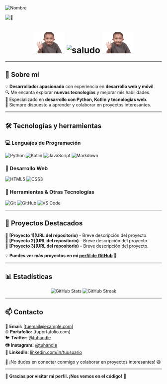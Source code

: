 <img src="https://img.shields.io/badge/-Aarón%20Neupaver%20Montiel-%238e44ad?style=for-the-badge" alt="Nombre" />

![👀](https://komarev.com/ghpvc/?username=erneupa&label=👁️&color=8e44ad&style=for-the-badge)

<h1 align="center">
  <img src="/assets/saludo.gif" width="100">
  <img src="https://img.shields.io/badge/-¡Hola!%20Soy%20erneupa-%238e44ad?style=for-the-badge" width= "200" alt="saludo">
  <img src="/assets/saludo.gif" width="100">
</h1>

---

## 🚀 Sobre mí  
💡 **Desarrollador apasionado** con experiencia en **desarrollo web y móvil**.  
🔍 Me encanta explorar **nuevas tecnologías** y mejorar mis habilidades.  
🎯 Especializado en **desarrollo con Python, Kotlin y tecnologías web**.  
💬 Siempre dispuesto a aprender y colaborar en proyectos interesantes.  

---

## 🛠️ Tecnologías y herramientas  

### 💻 Lenguajes de Programación  
![Python](https://img.shields.io/badge/-Python-3776AB?style=for-the-badge&logo=python&logoColor=white)
![Kotlin](https://img.shields.io/badge/-Kotlin-0095D5?style=for-the-badge&logo=kotlin&logoColor=white)
![JavaScript](https://img.shields.io/badge/-JavaScript-F7DF1E?style=for-the-badge&logo=javascript&logoColor=black)
![Markdown](https://img.shields.io/badge/-Markdown-000000?style=for-the-badge&logo=markdown&logoColor=white)

### 🎨 Desarrollo Web  
![HTML5](https://img.shields.io/badge/-HTML5-E34F26?style=for-the-badge&logo=html5&logoColor=white)
![CSS3](https://img.shields.io/badge/-CSS3-1572B6?style=for-the-badge&logo=css3&logoColor=white)

### 🔧 Herramientas & Otras Tecnologías  
![Git](https://img.shields.io/badge/-Git-F05032?style=for-the-badge&logo=git&logoColor=white)
![GitHub](https://img.shields.io/badge/-GitHub-181717?style=for-the-badge&logo=github&logoColor=white)
![VS Code](https://img.shields.io/badge/-VS%20Code-007ACC?style=for-the-badge&logo=visual-studio-code&logoColor=white)

---

## 📌 Proyectos Destacados  

🔹 **[Proyecto 1](URL del repositorio)** - Breve descripción del proyecto.  
🔹 **[Proyecto 2](URL del repositorio)** - Breve descripción del proyecto.  
🔹 **[Proyecto 3](URL del repositorio)** - Breve descripción del proyecto.  

💡 **Puedes ver más proyectos en mi [perfil de GitHub](https://github.com/erneupa)** 🚀  

---

## 📊 Estadísticas  

<p align="center">
  <img src="https://github-readme-stats.vercel.app/api?username=erneupa&show_icons=true&theme=radical&count_private=true" alt="GitHub Stats" />
  <img src="https://github-readme-streak-stats.herokuapp.com/?user=erneupa&theme=radical" alt="GitHub Streak" />
</p>

---

## 📫 Contacto  

📧 **Email:** [tuemail@example.com]  
🌐 **Portafolio:** [tuportafolio.com]  
🐦 **Twitter:** [@tuhandle](https://twitter.com/tuhandle)  
📷 **Instagram:** [@tuhandle](https://instagram.com/tuhandle)  
💼 **LinkedIn:** [linkedin.com/in/tuusuario](https://linkedin.com/in/tuusuario)  

📌 ¡No dudes en conectar conmigo y colaborar en proyectos interesantes! 😃  

---

🚀 **Gracias por visitar mi perfil. ¡Nos vemos en el código!** 🚀  

